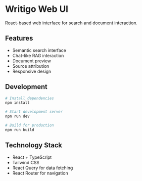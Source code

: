# Writigo Web UI

React-based web interface for search and document interaction.

## Features

- Semantic search interface
- Chat-like RAG interaction
- Document preview
- Source attribution
- Responsive design

## Development

```bash
# Install dependencies
npm install

# Start development server
npm run dev

# Build for production
npm run build
```

## Technology Stack

- React + TypeScript
- Tailwind CSS
- React Query for data fetching
- React Router for navigation
